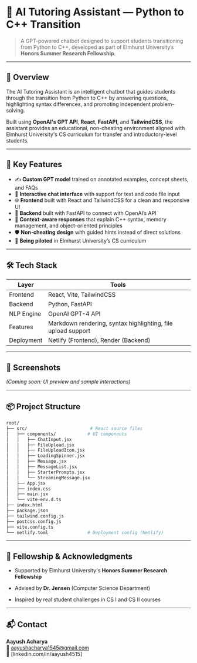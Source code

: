 # 🧠 AI Tutoring Assistant — Python to C++ Transition

> A GPT-powered chatbot designed to support students transitioning from Python to C++, developed as part of Elmhurst University’s **Honors Summer Research Fellowship**.

---

## 🚀 Overview

The AI Tutoring Assistant is an intelligent chatbot that guides students through the transition from Python to C++ by answering questions, highlighting syntax differences, and promoting independent problem-solving.

Built using **OpenAI's GPT API**, **React**, **FastAPI**, and **TailwindCSS**, the assistant provides an educational, non-cheating environment aligned with Elmhurst University's CS curriculum for transfer and introductory-level students.

---

## 🎯 Key Features

- ✍️ **Custom GPT model** trained on annotated examples, concept sheets, and FAQs
- 💬 **Interactive chat interface** with support for text and code file input
- 🌐 **Frontend** built with React and TailwindCSS for a clean and responsive UI
- 🔧 **Backend** built with FastAPI to connect with OpenAI’s API
- 🧠 **Context-aware responses** that explain C++ syntax, memory management, and object-oriented principles
- 🛡️ **Non-cheating design** with guided hints instead of direct solutions
- 🧪 **Being piloted** in Elmhurst University’s CS curriculum

---

## 🛠️ Tech Stack

| Layer      | Tools                                                        |
| ---------- | ------------------------------------------------------------ |
| Frontend   | React, Vite, TailwindCSS                                     |
| Backend    | Python, FastAPI                                              |
| NLP Engine | OpenAI GPT-4 API                                             |
| Features   | Markdown rendering, syntax highlighting, file upload support |
| Deployment | Netlify (Frontend), Render (Backend)                         |


---

## 📸 Screenshots

*(Coming soon: UI preview and sample interactions)*

---

## 📦 Project Structure

```bash
root/
├── src/                        # React source files
│   ├── components/            # UI components
│   │   ├── ChatInput.jsx
│   │   ├── FileUpload.jsx
│   │   ├── FileUploadIcon.jsx
│   │   ├── LoadingSpinner.jsx
│   │   ├── Message.jsx
│   │   ├── MessageList.jsx
│   │   ├── StarterPrompts.jsx
│   │   └── StreamingMessage.jsx
│   ├── App.jsx
│   ├── index.css
│   ├── main.jsx
│   └── vite-env.d.ts
├── index.html
├── package.json
├── tailwind.config.js
├── postcss.config.js
├── vite.config.ts
└── netlify.toml               # Deployment config (Netlify)
```

---

## 🧠 Fellowship & Acknowledgments

- Supported by Elmhurst University's **Honors Summer Research Fellowship**

- Advised by **Dr. Jensen** (Computer Science Department)

- Inspired by real student challenges in CS I and CS II courses

---

## 📬 Contact
**Aayush Acharya** </br>
📧 aayushacharya1545@gmail.com </br>
🔗 [linkedin.com/in/aayush4515]




